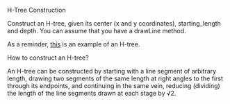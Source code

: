 H-Tree Construction

Construct an H-tree, given its center (x and y coordinates), starting_length and depth. You can assume that you have a drawLine method. 

As a reminder, [this](https://en.wikipedia.org/wiki/H_tree#/media/File:H_tree.svg) is an example of an H-tree.

How to construct an H-tree?

An H-tree can be constructed by starting with a line segment of arbitrary length, drawing two segments of the same length at right angles to the first through its endpoints, and continuing in the same vein, reducing (dividing) the length of the line segments drawn at each stage by √2.
